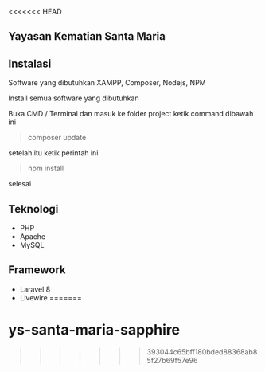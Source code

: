 <<<<<<< HEAD
## Yayasan Kematian Santa Maria

## Instalasi

Software yang dibutuhkan XAMPP, Composer, Nodejs, NPM

Install semua software yang dibutuhkan

Buka CMD / Terminal dan masuk ke folder project ketik command dibawah ini
> composer update

setelah itu ketik perintah ini
> npm install

selesai

## Teknologi

- PHP 
- Apache
- MySQL

## Framework

- Laravel 8
- Livewire
=======
# ys-santa-maria-sapphire
>>>>>>> 393044c65bff180bded88368ab85f27b69f57e96
